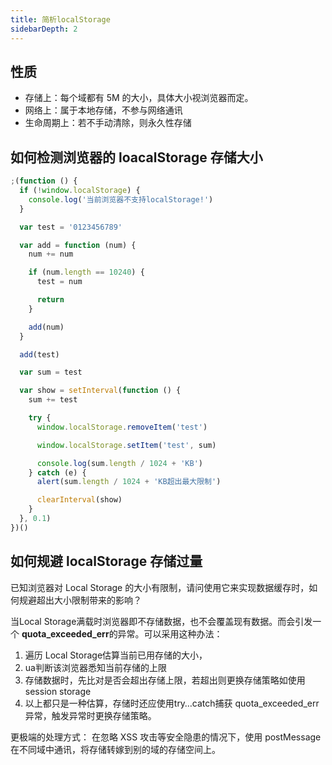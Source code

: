 ```yaml
---
title: 简析localStorage
sidebarDepth: 2
---
```


## 性质
* 存储上：每个域都有 5M 的大小，具体大小视浏览器而定。
* 网络上：属于本地存储，不参与网络通讯
* 生命周期上：若不手动清除，则永久性存储

## 如何检测浏览器的 loacalStorage 存储大小

```js
;(function () {
  if (!window.localStorage) {
    console.log('当前浏览器不支持localStorage!')
  }

  var test = '0123456789'

  var add = function (num) {
    num += num

    if (num.length == 10240) {
      test = num

      return
    }

    add(num)
  }

  add(test)

  var sum = test

  var show = setInterval(function () {
    sum += test

    try {
      window.localStorage.removeItem('test')

      window.localStorage.setItem('test', sum)

      console.log(sum.length / 1024 + 'KB')
    } catch (e) {
      alert(sum.length / 1024 + 'KB超出最大限制')

      clearInterval(show)
    }
  }, 0.1)
})()

```

## 如何规避 localStorage 存储过量
已知浏览器对 Local Storage 的大小有限制，请问使用它来实现数据缓存时，如何规避超出大小限制带来的影响？

当Local Storage满载时浏览器即不存储数据，也不会覆盖现有数据。而会引发一个 **quota_exceeded_err**的异常。可以采用这种办法：

1.	遍历 Local Storage估算当前已用存储的大小，
2.	ua判断该浏览器悉知当前存储的上限
3.	存储数据时，先比对是否会超出存储上限，若超出则更换存储策略如使用session storage
4.	以上都只是一种估算，存储时还应使用try…catch捕获 quota_exceeded_err异常，触发异常时更换存储策略。

更极端的处理方式：
在忽略 XSS 攻击等安全隐患的情况下，使用 postMessage 在不同域中通讯，将存储转嫁到别的域的存储空间上。